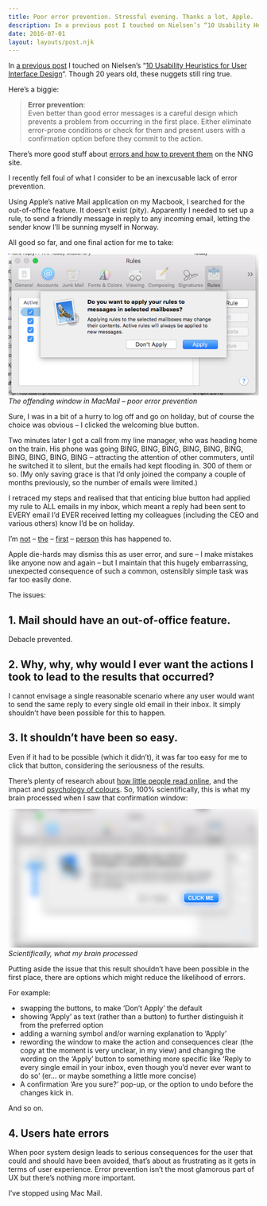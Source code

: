 ```yaml
---
title: Poor error prevention. Stressful evening. Thanks a lot, Apple.
description: In a previous post I touched on Nielsen’s “10 Usability Heuristics for User Interface Design“...
date: 2016-07-01
layout: layouts/post.njk
---
```


In [a previous post](/posts/household-heuristics-why-a-flashing-light-is-good-ux/) I touched on Nielsen’s “[10 Usability Heuristics for User Interface Design](https://www.nngroup.com/articles/ten-usability-heuristics/)“. Though 20 years old, these nuggets still ring true.

Here’s a biggie:

> **Error prevention**:  
> Even better than good error messages is a careful design which prevents a problem from occurring in the first place. Either eliminate error-prone conditions or check for them and present users with a confirmation option before they commit to the action.

There’s more good stuff about [errors and how to prevent them](https://www.nngroup.com/articles/slips/) on the NNG site.

I recently fell foul of what I consider to be an inexcusable lack of error prevention.

Using Apple’s native Mail application on my Macbook, I searched for the out-of-office feature. It doesn’t exist (pity). Apparently I needed to set up a rule, to send a friendly message in reply to any incoming email, letting the sender know I’ll be sunning myself in Norway.

All good so far, and one final action for me to take:

![The offending window in MacMail - poor error prevention](/img/Mac-Mail.png)<em>The offending window in MacMail – poor error prevention</em>

Sure, I was in a bit of a hurry to log off and go on holiday, but of course the choice was obvious – I clicked the welcoming blue button.

Two minutes later I got a call from my line manager, who was heading home on the train. His phone was going BING, BING, BING, BING, BING, BING, BING, BING, BING, BING – attracting the attention of other commuters, until he switched it to silent, but the emails had kept flooding in. 300 of them or so. (My only saving grace is that I’d only joined the company a couple of months previously, so the number of emails were limited.)

I retraced my steps and realised that that enticing blue button had applied my rule to ALL emails in my inbox, which meant a reply had been sent to EVERY email I’d EVER received letting my colleagues (including the CEO and various others) know I’d be on holiday.

I’m [not](https://discussions.apple.com/thread/3794748?start=15&tstart=0) – [the](https://discussions.apple.com/thread/6053279?start=0&tstart=0) – [first](https://discussions.apple.com/thread/4209073?start=0&tstart=0) – [person](https://discussions.apple.com/thread/4038511?start=0&tstart=0) this has happened to.

Apple die-hards may dismiss this as user error, and sure – I make mistakes like anyone now and again – but I maintain that this hugely embarrassing, unexpected consequence of such a common, ostensibly simple task was far too easily done.

The issues:

## 1\. Mail should have an out-of-office feature.

Debacle prevented.

## 2\. Why, why, why would I ever want the actions I took to lead to the results that occurred?

I cannot envisage a single reasonable scenario where any user would want to send the same reply to every single old email in their inbox. It simply shouldn’t have been possible for this to happen.

## 3\. It shouldn’t have been so easy.

Even if it had to be possible (which it didn’t), it was far too easy for me to click that button, considering the seriousness of the results.

There’s plenty of research about [how little people read online](https://www.nngroup.com/articles/how-little-do-users-read/), and the impact and [psychology of colours](https://www.paulolyslager.com/call-to-action-buttons-psychology-color/). So, 100% scientifically, this is what my brain processed when I saw that confirmation window:

![UX - how the brain processes colours and text](/img/Mac-Mail-blurred-JPEG.jpg)<em>Scientifically, what my brain processed</em>

Putting aside the issue that this result shouldn’t have been possible in the first place, there are options which might reduce the likelihood of errors.

For example:

*   swapping the buttons, to make ‘Don’t Apply’ the default
*   showing ‘Apply’ as text (rather than a button) to further distinguish it from the preferred option
*   adding a warning symbol and/or warning explanation to ‘Apply’
*   rewording the window to make the action and consequences clear (the copy at the moment is very unclear, in my view) and changing the wording on the ‘Apply’ button to something more specific like ‘Reply to every single email in your inbox, even though you’d never ever want to do so’ (er… or maybe something a little more concise)
*   A confirmation ‘Are you sure?’ pop-up, or the option to undo before the changes kick in.

And so on.

## 4\. Users hate errors

When poor system design leads to serious consequences for the user that could and should have been avoided, that’s about as frustrating as it gets in terms of user experience. Error prevention isn’t the most glamorous part of UX but there’s nothing more important.

I’ve stopped using Mac Mail.
